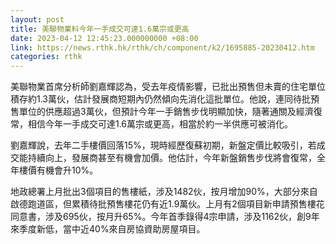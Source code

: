 ```yaml
---
layout: post
title: 美聯物業料今年一手成交可達1.6萬宗或更高
date: 2023-04-12 12:45:23.000000000 +08:00
link: https://news.rthk.hk/rthk/ch/component/k2/1695885-20230412.htm
categories: rthk
---
```


美聯物業首席分析師劉嘉輝認為，受去年疫情影響，已批出預售但未賣的住宅單位積存約1.3萬伙，估計發展商短期內仍然傾向先消化這批單位。他說，連同待批預售單位的供應超過3萬伙，但預計今年一手銷售步伐明顯加快，隨著通關及經濟復常，相信今年一手成交可達1.6萬宗或更高，相當於約一半供應可被消化。

劉嘉輝說，去年二手樓價回落15%，現時經歷復蘇初期，新盤定價比較吸引，若成交能持續向上，發展商甚至有機會加價。他估計，今年新盤銷售步伐將會復常，全年樓價有機會升10%。

地政總署上月批出3個項目的售樓紙，涉及1482伙，按月增加90%，大部分來自啟德跑道區，但累積待批預售樓花仍有近1.9萬伙。上月有2個項目新申請預售樓花同意書，涉及695伙，按月升65%。今年首季錄得4宗申請，涉及1162伙，創9年來季度新低，當中近40%來自房協資助房屋項目。
